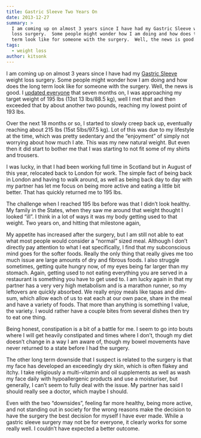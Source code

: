```yaml
---
title: Gastric Sleeve Two Years On
date: 2013-12-27
summary: >
  I am coming up on almost 3 years since I have had my Gastric Sleeve weight
  loss surgery.  Some people might wonder how I am doing and how does the long
  term look like for someone with the surgery.  Well, the news is good.
tags:
  - weight loss
author: kitsonk
---
```


I am coming up on almost 3 years since I have had my
[Gastric Sleeve](./Gastric-Sleeve-Weight-Loss) weight loss surgery. Some people
might wonder how I am doing and how does the long term look like for someone
with the surgery. Well, the news is good. I
[updated everyone](./Gastric-Sleeve-Update) that seven months on, I was
approaching my target weight of 195 lbs (13st 13 lbs/88.5 kg), well I met that
and then exceeded that by about another two pounds, reaching my lowest point of
193 lbs.

Over the next 18 months or so, I started to slowly creep back up, eventually
reaching about 215 lbs (15st 5lbs/97.5 kg). Lot of this was due to my lifestyle
at the time, which was pretty sedentary and the “enjoyment” of simply not
worrying about how much I ate. This was my new natural weight. But even then it
did start to bother me that I was starting to not fit some of my shirts and
trousers.

I was lucky, in that I had been working full time in Scotland but in August of
this year, relocated back to London for work. The simple fact of being back in
London and having to walk around, as well as being back day to day with my
partner has let me focus on being more active and eating a little bit better.
That has quickly returned me to 195 lbs.

The challenge when I reached 195 lbs before was that I didn’t look healthy. My
family in the States, when they saw me around that weight thought I looked
“ill”. I think in a lot of ways it was my body getting used to that weight. Two
years on, and hitting that milestone again,

My appetite has increased after the surgery, but I am still not able to eat what
most people would consider a “normal” sized meal. Although I don’t directly pay
attention to what I eat specifically, I find that my subconscious mind goes for
the softer foods. Really the only thing that really gives me too much issue are
large amounts of dry and fibrous foods. I also struggle sometimes, getting quite
hungry now, of my eyes being far larger than my stomach. Again, getting used to
not eating everything you are served in a restaurant is something you have to
get used to. I am lucky again in that my partner has a very very high metabolism
and is a marathon runner, so my leftovers are quickly absorbed. We really enjoy
meals like tapas and dim-sum, which allow each of us to eat each at our own
pace, share in the meal and have a variety of foods. That more than anything is
something I value, the variety. I would rather have a couple bites from several
dishes then try to eat one thing.

Being honest, constipation is a bit of a battle for me. I seem to go into bouts
where I will get heavily constipated and times where I don’t, though my diet
doesn’t change in a way I am aware of, though my bowel movements have never
returned to a state before I had the surgery.

The other long term downside that I suspect is related to the surgery is that my
face has developed an exceedingly dry skin, which is often flakey and itchy. I
take religiously a multi-vitamin and oil supplements as well as wash my face
daily with hypoallergenic products and use a moisturiser, but generally, I can’t
seem to fully deal with the issue. My partner has said I should really see a
doctor, which maybe I should.

Even with the two “downsides”, feeling far more healthy, being more active, and
not standing out in society for the wrong reasons make the decision to have the
surgery the best decision for myself I have ever made. While a gastric sleeve
surgery may not be for everyone, it clearly works for some really well. I
couldn’t have expected a better outcome.
